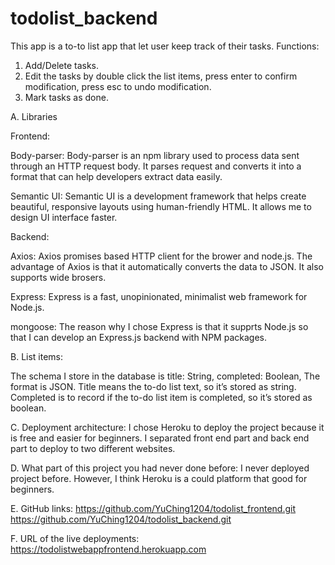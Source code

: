 # todolist_backend

This app is a to-to list app that let user keep track of their tasks.
Functions:
1.	Add/Delete tasks.
2.	Edit the tasks by double click the list items, press enter to confirm modification, press esc to undo modification.
3.	Mark tasks as done.

A.  Libraries

Frontend:

Body-parser: Body-parser is an npm library used to process data sent through an HTTP request body. It parses request and converts it into a format that can help developers extract data easily.

Semantic UI: Semantic UI is a development framework that helps create beautiful, responsive layouts using human-friendly HTML. It allows me to design UI interface faster.

Backend:

Axios: Axios promises based HTTP client for the brower and node.js. The advantage of Axios is that it automatically converts the data to JSON. It also supports wide brosers.

Express: Express is a fast, unopinionated, minimalist web framework for Node.js. 

mongoose: The reason why I chose Express is that it supprts Node.js so that I can develop an Express.js backend with NPM packages.

B.  List items:

The schema I store in the database is 
title: String,
    completed: Boolean,
The format is JSON.
Title means the to-do list text, so it’s stored as string. Completed is to record if the to-do list item is completed, so it’s stored as boolean.

C.  Deployment architecture:
I chose Heroku to deploy the project because it is free and easier for beginners. I separated front end part and back end part to deploy to two different websites. 

D.  What part of this project you had never done before:
I never deployed project before. However, I think Heroku is a could platform that good for beginners.

E.  GitHub links:
https://github.com/YuChing1204/todolist_frontend.git
https://github.com/YuChing1204/todolist_backend.git

F.  URL of the live deployments:
https://todolistwebappfrontend.herokuapp.com
